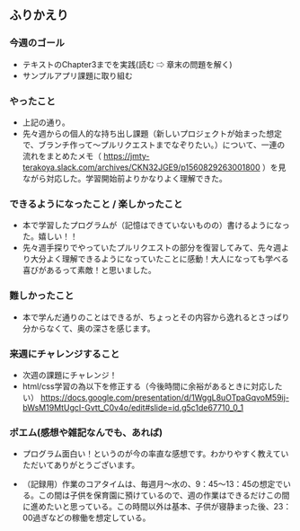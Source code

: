 ## ふりかえり

### 今週のゴール
* テキストのChapter3までを実践(読む ⇨ 章末の問題を解く)
* サンプルアプリ課題に取り組む

### やったこと
* 上記の通り。
* 先々週からの個人的な持ち出し課題（新しいプロジェクトが始まった想定で、ブランチ作って〜プルリクエストまでなぞりたい。）について、一連の流れをまとめたメモ（ https://jmty-terakoya.slack.com/archives/CKN32JGE9/p1560829263001800 ）を見ながら対応した。学習開始前よりかなりよく理解できた。

### できるようになったこと / 楽しかったこと
* 本で学習したプログラムが（記憶はできていないものの）書けるようになった。嬉しい！！
* 先々週手探りでやっていたプルリクエストの部分を復習してみて、先々週より大分よく理解できるようになっていたことに感動！大人になっても学べる喜びがあるって素敵！と思いました。

### 難しかったこと
* 本で学んだ通りのことはできるが、ちょっとその内容から逸れるとさっぱり分からなくて、奥の深さを感じます。

### 来週にチャレンジすること
* 次週の課題にチャレンジ！
* html/css学習の為以下を修正する（今後時間に余裕があるときに対応したい）
https://docs.google.com/presentation/d/1WggL8uOTpaGqvoM59ij-bWsM19MtUgcI-Gvtt_C0v4o/edit#slide=id.g5c1de67710_0_1


### ポエム(感想や雑記なんでも、あれば)
* プログラム面白い！というのが今の率直な感想です。わかりやすく教えていただいてありがとうございます。


* （記録用）作業のコアタイムは、毎週月〜水の、9：45〜13：45の想定でいる。この間は子供を保育園に預けているので、週の作業はできるだけこの間に進めたいと思っている。この時間以外は基本、子供が寝静まった後、23：00過ぎなどの稼働を想定している。